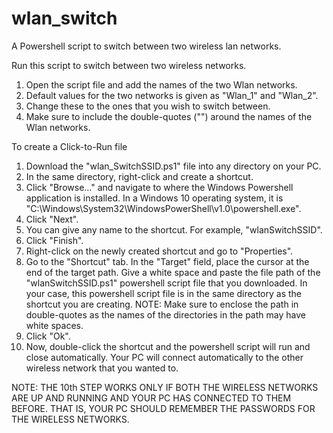 # wlan_switch
A Powershell script to switch between two wireless lan networks.

Run this script to switch between two wireless networks.

1. Open the script file and add the names of the two Wlan networks.
2. Default values for the two networks is given as "Wlan_1" and "Wlan_2".
3. Change these to the ones that you wish to switch between.
4. Make sure to include the double-quotes ("") around the names of the Wlan networks.

To create a Click-to-Run file
1. Download the "wlan_SwitchSSID.ps1" file into any directory on your PC.
2. In the same directory, right-click and create a shortcut.
3. Click "Browse..." and navigate to where the Windows Powershell application is installed. In a Windows 10 operating system, it is "C:\Windows\System32\WindowsPowerShell\v1.0\powershell.exe".
4. Click "Next".
5. You can give any name to the shortcut. For example, "wlanSwitchSSID".
6. Click "Finish".
7. Right-click on the newly created shortcut and go to "Properties".
8. Go to the "Shortcut" tab. In the "Target" field, place the cursor at the end of the target path. Give a white space and paste the file path of the "wlanSwitchSSID.ps1" powershell script file that you downloaded. In your case, this powershell script file is in the same directory as the shortcut you are creating. NOTE: Make sure to enclose the path in double-quotes as the names of the directories in the path may have white spaces.
9. Click "Ok".
10. Now, double-click the shortcut and the powershell script will run and close automatically. Your PC will connect automatically to the other wireless network that you wanted to.

NOTE: THE 10th STEP WORKS ONLY IF BOTH THE WIRELESS NETWORKS ARE UP AND RUNNING AND YOUR PC HAS CONNECTED TO THEM BEFORE. THAT IS, YOUR PC SHOULD REMEMBER THE PASSWORDS FOR THE WIRELESS NETWORKS.
